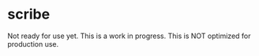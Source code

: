 # scribe
Not ready for use yet.  This is a work in progress. This is NOT optimized for production use.